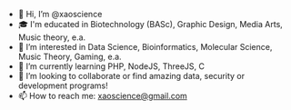 - 👋 Hi, I’m @xaoscience
- 🎓 I'm educated in Biotechnology (BASc), Graphic Design, Media Arts, Music theory, e.a.
- 👀 I’m interested in Data Science, Bioinformatics, Molecular Science, Music Theory, Gaming, e.a.
- 🌱 I’m currently learning PHP, NodeJS, ThreeJS, C
- 💞️ I’m looking to collaborate or find amazing data, security or development programs!
- 📫 How to reach me: xaoscience@gmail.com

<!---
xaoscience/xaoscience is a ✨ special ✨ repository because its `README.md` (this file) appears on your GitHub profile.
You can click the Preview link to take a look at your changes.
--->
